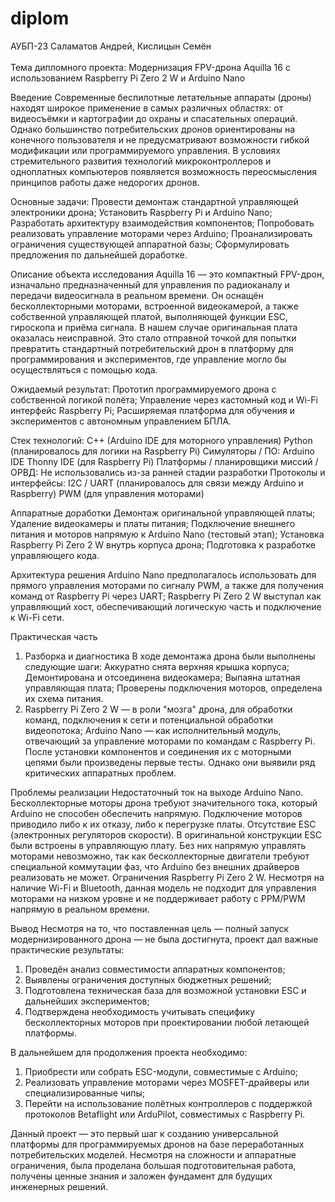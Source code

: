 # diplom
АУБП-23 Саламатов Андрей, Кислицын Семён <bold> <br> <br>
Тема дипломного проекта: Модернизация FPV-дрона Aquilla 16 с использованием Raspberry Pi Zero 2 W и Arduino Nano

Введение Современные беспилотные летательные аппараты (дроны) находят широкое применение в самых различных областях: от видеосъёмки и картографии до охраны и спасательных операций. Однако большинство потребительских дронов ориентированы на конечного пользователя и не предусматривают возможности гибкой модификации или программируемого управления. В условиях стремительного развития технологий микроконтроллеров и одноплатных компьютеров появляется возможность переосмысления принципов работы даже недорогих дронов.


Основные задачи: 
Провести демонтаж стандартной управляющей электроники дрона; 
Установить Raspberry Pi и Arduino Nano; 
Разработать архитектуру взаимодействия компонентов; 
Попробовать реализовать управление моторами через Arduino; 
Проанализировать ограничения существующей аппаратной базы; 
Сформулировать предложения по дальнейшей доработке. 

Описание объекта исследования 
Aquilla 16 — это компактный FPV-дрон, изначально предназначенный для управления по радиоканалу и передачи видеосигнала в реальном времени. Он оснащён бесколлекторными моторами, встроенной видеокамерой, а также собственной управляющей платой, выполняющей функции ESC, гироскопа и приёма сигнала. В нашем случае оригинальная плата оказалась неисправной. Это стало отправной точкой для попытки превратить стандартный потребительский дрон в платформу для программирования и экспериментов, где управление могло бы осуществляться с помощью кода.


Ожидаемый результат:
Прототип программируемого дрона с собственной логикой полёта; Управление через кастомный код и Wi-Fi интерфейс Raspberry Pi; Расширяемая платформа для обучения и экспериментов с автономным управлением БПЛА.


Стек технологий:
C++ (Arduino IDE для моторного управления)
Python (планировалось для логики на Raspberry Pi) 
Симуляторы / ПО: Arduino IDE Thonny IDE (для Raspberry Pi) 
Платформы / планировщики миссий / ОРВД: Не использовались из-за ранней стадии разработки
Протоколы и интерфейсы: I2C / UART (планировалось для связи между Arduino и Raspberry) 
PWM (для управления моторами)

Аппаратные доработки
Демонтаж оригинальной управляющей платы;
Удаление видеокамеры и платы питания; 
Подключение внешнего питания и моторов напрямую к Arduino Nano (тестовый этап); 
Установка Raspberry Pi Zero 2 W внутрь корпуса дрона;
Подготовка к разработке управляющего кода.

Архитектура решения
Arduino Nano предполагалось использовать для прямого управления моторами по сигналу PWM, а также для получения команд от Raspberry Pi через UART; Raspberry Pi Zero 2 W выступал как управляющий хост, обеспечивающий логическую часть и подключение к Wi-Fi сети.

Практическая часть 
1.	Разборка и диагностика 
В ходе демонтажа дрона были выполнены следующие шаги: Аккуратно снята верхняя крышка корпуса; Демонтирована и отсоединена видеокамера; Выпаяна штатная управляющая плата; Проверены подключения моторов, определена их схема питания.
2.	Raspberry Pi Zero 2 W — в роли "мозга" дрона, для обработки команд, подключения к сети и потенциальной обработки видеопотока; Arduino Nano — как исполнительный модуль, отвечающий за управление моторами по командам с Raspberry Pi. После установки компонентов и соединения их с моторными цепями были произведены первые тесты. Однако они выявили ряд критических аппаратных проблем.

Проблемы реализации
Недостаточный ток на выходе Arduino Nano. 
Бесколлекторные моторы дрона требуют значительного тока, который Arduino не способен обеспечить напрямую. 
Подключение моторов приводило либо к их отказу, либо к перегрузке платы. Отсутствие ESC (электронных регуляторов скорости). 
В оригинальной конструкции ESC были встроены в управляющую плату. Без них напрямую управлять моторами невозможно, так как бесколлекторные двигатели требуют специальной коммутации фаз, что Arduino без внешних драйверов реализовать не может. 
Ограничения Raspberry Pi Zero 2 W. Несмотря на наличие Wi-Fi и Bluetooth, данная модель не подходит для управления моторами на низком уровне и не поддерживает работу с PPM/PWM напрямую в реальном времени.

Вывод
Несмотря на то, что поставленная цель — полный запуск модернизированного дрона — не была достигнута, проект дал важные практические результаты: 

1.	Проведён анализ совместимости аппаратных компонентов; 
2.	Выявлены ограничения доступных бюджетных решений; 
3.	Подготовлена техническая база для возможной установки ESC и дальнейших экспериментов; 
4.	Подтверждена необходимость учитывать специфику бесколлекторных моторов при проектировании любой летающей платформы. 

В дальнейшем для продолжения проекта необходимо: 
1.	Приобрести или собрать ESC-модули, совместимые с Arduino; 
2.	Реализовать управление моторами через MOSFET-драйверы или специализированные чипы; 
3.	Перейти на использование полётных контроллеров с поддержкой протоколов Betaflight или ArduPilot, совместимых с Raspberry Pi. 

Данный проект — это первый шаг к созданию универсальной платформы для программируемых дронов на базе переработанных потребительских моделей. Несмотря на сложности и аппаратные ограничения, была проделана большая подготовительная работа, получены ценные знания и заложен фундамент для будущих инженерных решений.





